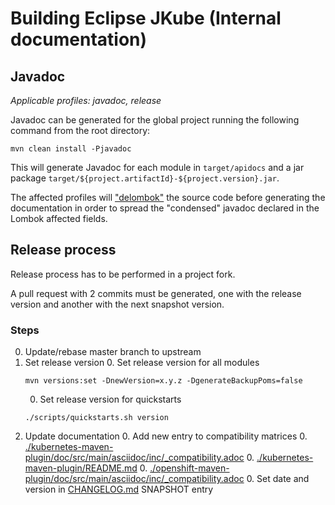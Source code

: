 # Building Eclipse JKube (Internal documentation)

## Javadoc
_Applicable profiles: javadoc, release_


Javadoc can be generated for the global project running the following command from the root directory:
```shell script
mvn clean install -Pjavadoc
```

This will generate Javadoc for each module in `target/apidocs` and a jar package
`target/${project.artifactId}-${project.version}.jar`.

The affected profiles will ["delombok"](http://anthonywhitford.com/lombok.maven/lombok-maven-plugin/)
the source code before generating the documentation in order to spread the 
"condensed" javadoc declared in the Lombok affected fields.

## Release process
Release process has to be performed in a project fork.

A pull request with 2 commits must be generated, one with the release version and
another with the next snapshot version.

### Steps
0. Update/rebase master branch to upstream
0. Set release version
   0. Set release version for all modules
   ```shell script
   mvn versions:set -DnewVersion=x.y.z -DgenerateBackupPoms=false
   ```
   0. Set release version for quickstarts
   ```shell script
   ./scripts/quickstarts.sh version
   ```
0. Update documentation
   0. Add new entry to compatibility matrices
      0. [./kubernetes-maven-plugin/doc/src/main/asciidoc/inc/_compatibility.adoc](./kubernetes-maven-plugin/doc/src/main/asciidoc/inc/_compatibility.adoc)
      0. [./kubernetes-maven-plugin/README.md](./kubernetes-maven-plugin/README.md)
      0. [./openshift-maven-plugin/doc/src/main/asciidoc/inc/_compatibility.adoc](./openshift-maven-plugin/doc/src/main/asciidoc/inc/_compatibility.adoc)
   0. Set date and version in [CHANGELOG.md](./CHANGELOG.md) SNAPSHOT entry